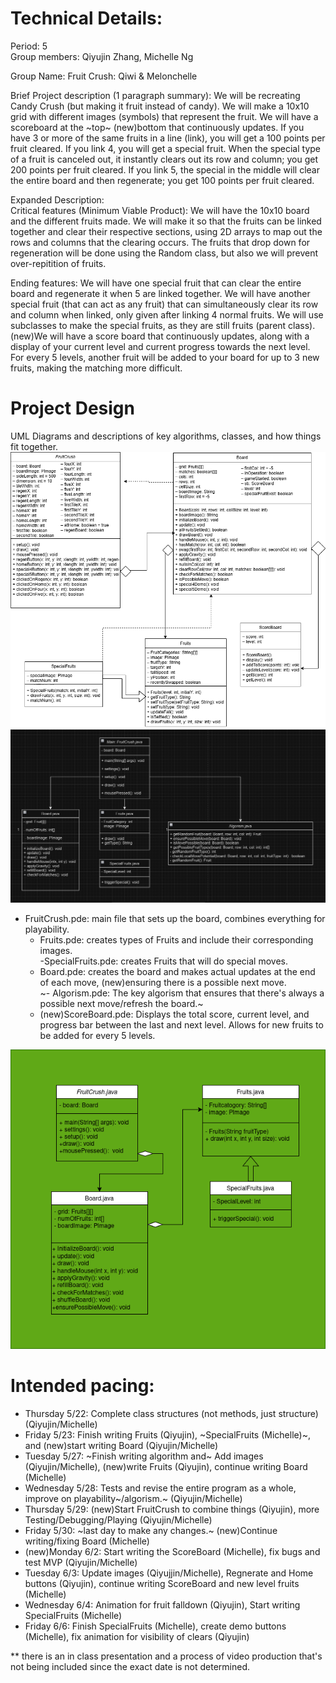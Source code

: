 
# Technical Details:

Period: 5  
Group members: Qiyujin Zhang, Michelle Ng  

Group Name: Fruit Crush: Qiwi & Melonchelle 

Brief Project description (1 paragraph summary): We will be recreating Candy Crush (but making it fruit instead of candy). We will make a 10x10 grid with different images (symbols) that represent the fruit. We will have a scoreboard at the ~top~ (new)bottom that continuously updates. If you have 3 or more of the same fruits in a line (link), you will get a 100 points per fruit cleared. If you link 4, you will get a special fruit. When the special type of a fruit is canceled out, it instantly clears out its row and column; you get 200 points per fruit cleared. If you link 5, the special in the middle will clear the entire board and then regenerate; you get 100 points per fruit cleared.

Expanded Description:  
Critical features (Minimum Viable Product): We will have the 10x10 board and the different fruits made. We will make it so that the fruits can be linked together and clear their respective sections, using 2D arrays to map out the rows and columns that the clearing occurs. The fruits that drop down for regeneration will be done using the Random class, but also we will prevent over-repitition of fruits.

Ending features: We will have one special fruit that can clear the entire board and regenerate it when 5 are linked together. We will have another special fruit (that can act as any fruit) that can simultaneously clear its row and column when linked, only given after linking 4 normal fruits. We will use subclasses to make the special fruits, as they are still fruits (parent class). (new)We will have a score board that continuously updates, along with a display of your current level and current progress towards the next level. For every 5 levels, another fruit will be added to your board for up to 3 new fruits, making the matching more difficult.

# Project Design

UML Diagrams and descriptions of key algorithms, classes, and how things fit together.
![Alt text](ClassDiagramFinalVersion.png?raw=true "Class Diagram Updated" )
![Alt text](ClassDiagramOne.png?raw=true "Class Diagram" )
 - FruitCrush.pde: main file that sets up the board, combines everything for playability.  
   - Fruits.pde: creates types of Fruits and include their corresponding images.   
     -SpecialFruits.pde: creates Fruits that will do special moves.   
   - Board.pde: creates the board and makes actual updates at the end of each move, (new)ensuring there is a possible next move.    
   ~- Algorism.pde: The key algorism that ensures that there's always a possible next move/refresh the board.~  
   - (new)ScoreBoard.pde: Displays the total score, current level, and progress bar between the last and next level. Allows for new fruits to be added for every 5 levels.

![Alt text](realClassDiagram.png?raw=true "Second version of Class Diagram" )

# Intended pacing:

- Thursday 5/22: Complete class structures (not methods, just structure) (Qiyujin/Michelle)   
- Friday 5/23: Finish writing Fruits (Qiyujin), ~SpecialFruits (Michelle)~, and (new)start writing Board (Qiyujin/Michelle)   
- Tuesday 5/27: ~Finish writing algorithm and~ Add images (Qiyujin/Michelle), (new)write Fruits (Qiyujin), continue writing Board (Michelle)   
- Wednesday 5/28: Tests and revise the entire program as a whole, improve on playability~/algorism.~ (Qiyujin/Michelle)   
- Thursday 5/29: (new)Start FruitCrush to combine things (Qiyujin),  more Testing/Debugging/Playing (Qiyujin/Michelle)   
- Friday 5/30: ~last day to make any changes.~ (new)Continue writing/fixing Board (Michelle)   
- (new)Monday 6/2: Start writing the ScoreBoard (Michelle), fix bugs and test MVP (Qiyujin/Michelle)   
- Tuesday 6/3: Update images (Qiyujjin/Michelle), Regnerate and Home buttons (Qiyujin), continue writing ScoreBoard and new level fruits (Michelle)   
- Wednesday 6/4: Animation for fruit falldown (Qiyujin), Start writing SpecialFruits (Michelle)   
- Friday 6/6: Finish SpecialFruits (Michelle), create demo buttons (Michelle), fix animation for visibility of clears (Qiyujin)
     
** there is an in class presentation and a process of video production that's not being included since the exact date is not determined.    

